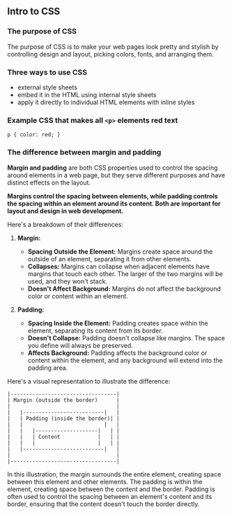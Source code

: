 ## Intro to CSS

### The purpose of CSS
The purpose of CSS is to make your web pages look pretty and stylish by controlling design and layout, picking colors, fonts, and arranging them.

### Three ways to use CSS
- external style sheets
- embed it in the HTML using internal style sheets
- apply it directly to individual HTML elements with inline styles

### Example CSS that makes all `<p>` elements red text
`p { color: red; }`


### The difference between margin and padding

**Margin and padding** are both CSS properties used to control the spacing around elements in a web page, but they serve different purposes and have distinct effects on the layout.

**Margins control the spacing between elements, while padding controls the spacing within an element around its content. Both are important for layout and design in web development.**

Here's a breakdown of their differences:

1. **Margin:**
   - **Spacing Outside the Element:** Margins create space around the outside of an element, separating it from other elements.
   - **Collapses:** Margins can collapse when adjacent elements have margins that touch each other. The larger of the two margins will be used, and they won't stack.
   - **Doesn't Affect Background:** Margins do not affect the background color or content within an element.

2. **Padding:**
   - **Spacing Inside the Element:** Padding creates space within the element, separating its content from its border.
   - **Doesn't Collapse:** Padding doesn't collapse like margins. The space you define will always be preserved.
   - **Affects Background:** Padding affects the background color or content within the element, and any background will extend into the padding area.

Here's a visual representation to illustrate the difference:

```plaintext
|----------------------------------|
| Margin (outside the border)      |
|                                  |
|   |--------------------------|   |
|   | Padding (inside the border)| |
|   |                          |   |
|   |   |--------------------|   | |
|   |   | Content            |   | |
|   |   |                    |   | |
|   |--------------------------|   |
|                                  |
|----------------------------------|
```

In this illustration, the margin surrounds the entire element, creating space between this element and other elements. The padding is within the element, creating space between the content and the border. Padding is often used to control the spacing between an element's content and its border, ensuring that the content doesn't touch the border directly.
